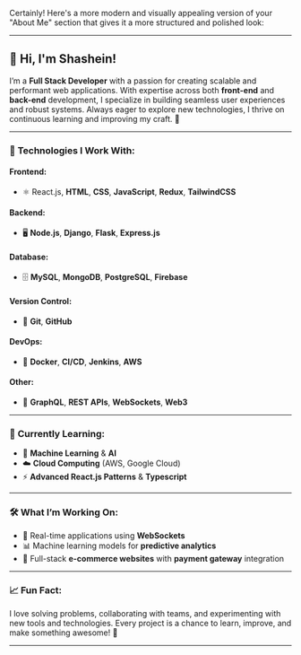 Certainly! Here's a more modern and visually appealing version of your "About Me" section that gives it a more structured and polished look:

---

## 👋 Hi, I'm Shashein!

I’m a **Full Stack Developer** with a passion for creating scalable and performant web applications. With expertise across both **front-end** and **back-end** development, I specialize in building seamless user experiences and robust systems. Always eager to explore new technologies, I thrive on continuous learning and improving my craft. 🚀

---

### 🔧 **Technologies I Work With:**

#### **Frontend**:
- ⚛️ React.js, **HTML**, **CSS**, **JavaScript**, **Redux**, **TailwindCSS**

#### **Backend**:
- 🖥️ **Node.js**, **Django**, **Flask**, **Express.js**

#### **Database**:
- 🗄️ **MySQL**, **MongoDB**, **PostgreSQL**, **Firebase**

#### **Version Control**:
- 🌿 **Git**, **GitHub**

#### **DevOps**:
- 🚀 **Docker**, **CI/CD**, **Jenkins**, **AWS**

#### **Other**:
- 🔌 **GraphQL**, **REST APIs**, **WebSockets**, **Web3**

---

### 🌱 **Currently Learning:**

- 🤖 **Machine Learning** & **AI**
- ☁️ **Cloud Computing** (AWS, Google Cloud)
- ⚡ **Advanced React.js Patterns** & **Typescript**

---

### 🛠️ **What I’m Working On:**

- 💬 Real-time applications using **WebSockets**
- 📊 Machine learning models for **predictive analytics**
- 🛒 Full-stack **e-commerce websites** with **payment gateway** integration

---

### 📈 **Fun Fact:**

I love solving problems, collaborating with teams, and experimenting with new tools and technologies. Every project is a chance to learn, improve, and make something awesome! 🎯

---



